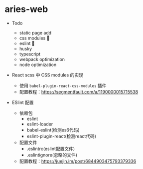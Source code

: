 # aries-web
+ Todo
  - static page add
  - css modules            🐶
  - eslint                 🐶
  - husky
  - typescript
  - webpack optimization
  - node optimization

+ React scss 中 CSS modules 的实现
  - 使用 `babel-plugin-react-css-modules` 插件
  - 配置教程：https://segmentfault.com/a/1190000015715538

+ ESlint 配置
  - 依赖包
      - eslint
      - eslint-loader
      - babel-eslint(检测es6代码)
      - eslint-plugin-react(检测react代码)
  - 配置文件
    - .eslintrc(eslint配置文件)
    - .eslintignore(忽略的文件)
  - 配置教程：https://juejin.im/post/6844903475793379336